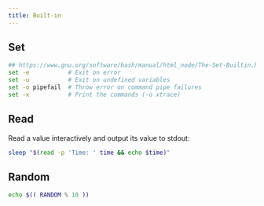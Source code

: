 ```yaml
---
title: Built-in
---
```


## Set

```bash
## https://www.gnu.org/software/bash/manual/html_node/The-Set-Builtin.html
set -e           # Exit on error
set -u           # Exit on undefined variables
set -o pipefail  # Throw error on command pipe failures
set -x           # Print the commands (-o xtrace)
```

## Read

Read a value interactively and output its value to stdout:

```bash
sleep "$(read -p 'Time: ' time && echo $time)"
```

## Random

```bash
echo $(( RANDOM % 10 ))
```
